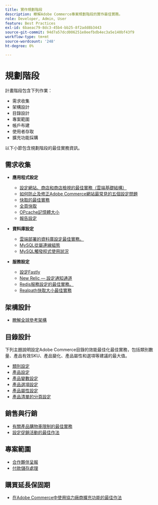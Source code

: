 ```yaml
---
title: 實作規劃階段
description: 瞭解Adobe Commerce專案規劃階段的實作最佳實務。
role: Developer, Admin, User
feature: Best Practices
exl-id: 6baeac79-8dc3-45b4-bb25-8f2add8b3443
source-git-commit: 94d7a57dcd006251e8eefbdb4ec3a5e140bf43f9
workflow-type: tm+mt
source-wordcount: '248'
ht-degree: 0%

---
```


# 規劃階段

計畫階段包含下列作業：

- 需求收集
- 架構設計
- 目錄設計
- 專案範圍
- 帳戶布建
- 使用者存取
- 擴充功能採購

以下小節包含規劃階段的最佳實務資訊。

## 需求收集

- **應用程式設定**
   - [設定網站、商店和商店檢視的最佳實務（雲端基礎結構）](sites-stores-store-views.md)
   - [如何防止及修正Adobe Commerce網站最常見的五個設定問題](https://business.adobe.com/blog/how-to/usual-suspects-five-configuration-fixes-maximize-your-peak-sales)
   - [快取的最佳實務](https://docs.magento.com/user-guide/system/cache-management.html#best-practices-for-caching)
   - [全頁快取](https://developer.adobe.com/commerce/php/development/cache/page/public-content/)
   - [OPcache記憶體大小](opcache-memory-size.md)
   - [報告設定](reporting-configuration.md)

- **資料庫設定**
   - [雲端部署的資料庫設定最佳實務&#x200B;。](database-on-cloud.md)
   - [MySQL從屬連線組態&#x200B;](configure-mysql-slave-connection-on-cloud.md)
   - [MySQL觸發程式使用狀況](mysql-triggers-usage.md)

- **服務設定**
   - [設定Fastly](https://devdocs.magento.com/cloud/cdn/configure-fastly.html)
   - [New Relic — 設定通知通道](https://devdocs.magento.com/cloud/project/new-relic.html#configure-notification-channels)
   - [Redis服務設定的最佳實務&#x200B;。](redis-service-configuration.md)
   - [Realpath快取大小最佳實務](realpath-cache-size.md)

## **架構設計**

<!--Asset not yet integrated
- [GRA Architecture examples](https://wiki.corp.adobe.com/x/kD4ykw)
-->
- [瞭解全球參考架構](../../../implementation-playbook/architecture/global-reference.md)

## **目錄設計**

下列主題說明設定Adobe Commerce目錄的效能最佳化最佳實務，包括類別數量、產品有效SKU、產品變化、產品屬性和選項等建議的最大值。

- [類別設定](category-limits.md)
- [產品設定&#x200B;](product-sku-limits.md)
- [產品變數設定](product-variations.md)
- [產品選項設定](product-options.md)
- [產品屬性設定&#x200B;](product-attributes-and-options.md)
- [產品清單的分頁設定](product-listing-pagination.md)

## **銷售與行銷**

- [有關產品購物車限制的最佳實務](product-cart.md)
- [設定促銷活動的最佳作法](product-cart-promotions.md)

## **專案範圍**

- [合作夥伴呈報](partner-escalation.md)
- [付款儲存處理](payment-processing-storage.md)

## **購買延長保固期**

- [在Adobe Commerce中使用協力廠商擴充功能的最佳作法](extensions.md)
